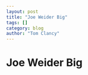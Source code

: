 ```yaml
---
layout: post
title: "Joe Weider Big"
tags: []
category: blog
author: "Tom Clancy"
---
```


# Joe Weider Big


